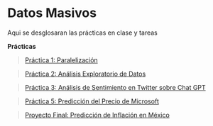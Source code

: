 # Datos Masivos

Aqui se desglosaran las prácticas en clase y tareas

**Prácticas**

> [Práctica 1: Paralelización](https://github.com/erickgt00/Datos-Masivos/blob/main/Practicas/Practica_Paralelizacion.ipynb)

> [Práctica 2: Análisis Exploratorio de Datos](https://github.com/erickgt00/Datos-Masivos/blob/main/Practicas/Practica_2.ipynb) 

> [Práctica 3: Análisis de Sentimiento en Twitter sobre Chat GPT](https://github.com/erickgt00/Datos-Masivos/blob/main/Practicas/Analisis_Sentimiento_Twitter_Chatgpt.ipynb)

> [Práctica 5: Predicción del Precio de Microsoft](https://github.com/erickgt00/Datos-Masivos/blob/main/Practicas/Prediccion_Microsoft.ipynb) 

> [Proyecto Final: Predicción de Inflación en México](https://github.com/erickgt00/Datos-Masivos/blob/main/ProyectoFinal.ipynb)
